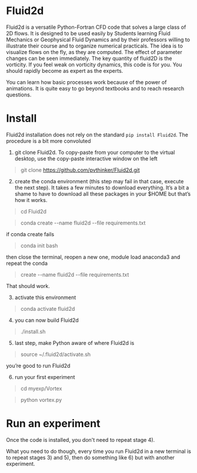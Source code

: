 # Fluid2d
Fluid2d is a versatile Python-Fortran CFD code that solves a large
class of 2D flows. It is designed to be used easily by Students
learning Fluid Mechanics or Geophysical Fluid Dynamics and by their
professors willing to illustrate their course and to organize
numerical practicals. The idea is to visualize flows on the fly, as
they are computed. The effect of parameter changes can be seen
immediately. The key quantity of fluid2D is the vorticity. If you feel
weak on vorticity dynamics, this code is for you. You should rapidly
become as expert as the experts.

You can learn how basic processes work because of the power of
animations. It is quite easy to go beyond textbooks and to reach
research questions.


# Install
Fluid2d installation does not rely on the standard `pip install Fluid2d`. The procedure is a bit more convoluted

  1) git clone Fluid2d. To copy-paste from your computer to the virtual desktop, use the copy-paste interactive window on the left

> git clone https://github.com/pvthinker/Fluid2d.git

  2) create the conda environment (this step may fail in that case, execute the next step). It takes a few minutes to download everything. It’s a bit a shame to have to download all these packages in your $HOME but that’s how it works.

> cd Fluid2d

> conda create --name fluid2d --file requirements.txt

if conda create fails

> conda init bash

then close the terminal, reopen a new one, module load anaconda3 and repeat the conda

> create --name fluid2d --file requirements.txt

That should work.

  3) activate this environment

> conda activate fluid2d

  4) you can now build Fluid2d

> ./install.sh

  5) last step, make Python aware of where Fluid2d is

> source ~/.fluid2d/activate.sh

you’re good to run Fluid2d

  6) run your first experiment

> cd myexp/Vortex

> python vortex.py


# Run an experiment
  Once the code is installed, you don't need to repeat stage 4).

  What you need to do though, every time you run Fluid2d in a new
  terminal is to repeat stages 3) and 5), then do something like 6)
  but with another experiment.
